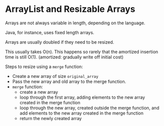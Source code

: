 # ArrayList and Resizable Arrays

Arrays are not always variable in length, depending on the language.

Java, for instance, uses fixed length arrays.

Arrays are usually doubled if they need to be resized.

This usually takes O(n). This happens so rarely that the amortized insertion time is still O(1).
	(amortized: gradually write off initial cost)

Steps to resize using a `merge` function:
- Create a new array of size `original_array`
- Pass the new array and old array to the merge function.
- `merge` function:
	- create a new array
	- loop through the first array, adding elements to the new array created in the merge function
	- loop through the new array, created outside the merge function, and add elements to the new array created in the merge function
	- return the newly created array
